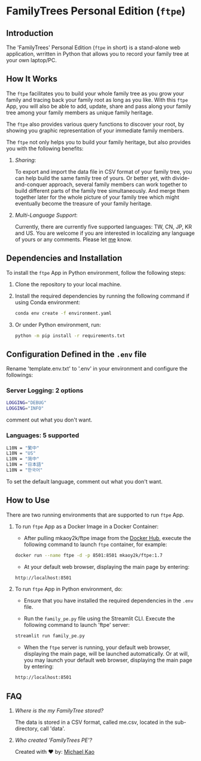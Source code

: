 # FamilyTrees Personal Edition (`ftpe`)

## Introduction

The 'FamilyTrees' Personal Edition (`ftpe` in short) is a stand-alone web application, wrritten in Python that allows you to record your family tree at your own laptop/PC.

## How It Works

The `ftpe` facilitates you to build your whole family tree as you grow your family and tracing back your family root as long as you like. With this `ftpe` App, you will also be able to add, update, share and pass along your family tree among your family members as unique family heritage.

The `ftpe` also provides various query functions to discover your root, by showing you graphic representation of your immediate family members.

The `ftpe` not only helps you to build your family heritage, but also provides you with the following benefits:

1. _Sharing_:

   To export and import the data file in CSV format of your family tree, you can help  build the same family tree of yours. Or better yet, with divide-and-conquer approach, several family members can work together to build different parts of the family tree simultaneously. And merge them together later for the whole picture of your family tree which might eventually become the treasure of your family heritage.

2. _Multi-Language Support_:

   Currently, there are currently five supported languages: TW, CN, JP, KR and US. You are welcome if you are interested in localizing any language of yours or any comments. Please let [me](mailto:mkaoy2k@gmail.com) know.

## Dependencies and Installation

To install the `ftpe` App in Python environment, follow the following steps:

1. Clone the repository to your local machine.

2. Install the required dependencies by running the following command if using Conda environment:

   ```bash
   conda env create -f environment.yaml
   ```

3. Or under Python environment, run:

   ```bash
   python -m pip install -r requirements.txt
   ```

## Configuration Defined in the `.env` file

Rename 'template.env.txt' to '.env' in your environment and configure the followings:

### Server Logging: 2 options

```bash
LOGGING="DEBUG"
LOGGING="INFO"
```

comment out what you don't want.

### Languages: 5 supported

```bash
L10N = "繁中"
L10N = "US"
L10N = "简中"
L10N = "日本語"
L10N = "한국어"
```

To set the default language, comment out what you don't want.

## How to Use

There are two running environments that are supported to run `ftpe` App.

1. To run `ftpe` App as a Docker Image in a Docker Container:

   - After pulling mkaoy2k/ftpe image from the [Docker Hub](https://hub.docker.com), execute the following command to launch `ftpe` container, for example:

   ```bash
   docker run --name ftpe -d -p 8501:8501 mkaoy2k/ftpe:1.7
   ```

   - At your default web browser, displaying the main page by entering:

   ```bash
   http://localhost:8501
   ```

2. To run `ftpe` App in Python environment, do:

   - Ensure that you have installed the required dependencies in the `.env` file.

   - Run the `family_pe.py` file using the Streamlit CLI. Execute the following command to launch 'ftpe' server:

   ```bash
   streamlit run family_pe.py
   ```

   - When the `ftpe` server is running, your default web browser, displaying the main page, will be launched automatically. Or at will, you may launch your default web browser, displaying the main page by entering:

   ```bash
   http://localhost:8501
   ```

## FAQ

1. _Where is the my FamilyTree stored?_

   The data is stored in a CSV format, called me.csv, located in the sub-directory, call 'data'.

2. _Who created 'FamilyTrees PE'?_

   Created with ❤️ by:
   [Michael Kao](https://github.com/mkaoy2k)
